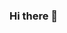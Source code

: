 ### Hi there 👋

<!--
Hello, my name is Jacob Bordage. I am pasionate about Audio, Computer Science, and everything in between. 

- 🔭 I’m currently working on developping audio software and a website to host it on.
- 🌱 I’m currently learning data structures, algorithms, and Java fundamentals.
